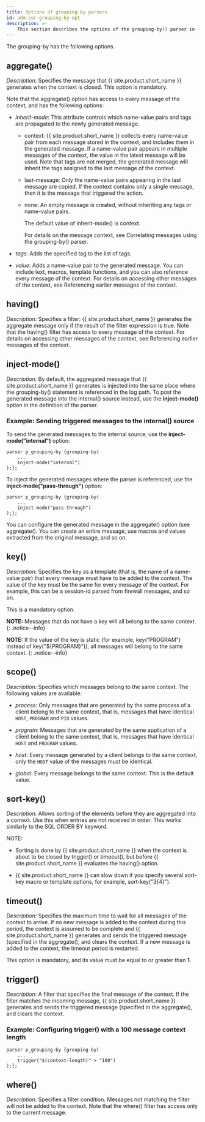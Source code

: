 ```yaml
---
title: Options of grouping-by parsers
id: adm-cor-grouping-by-opt
description: >-
    This section describes the options of the grouping-by() parser in {{ site.product.short_name }}.
---
```


The grouping-by has the following options.

## aggregate()

*Description:* Specifies the message that {{ site.product.short_name }} generates when
the context is closed. This option is mandatory.

Note that the aggregate() option has access to every message of the
context, and has the following options:

- *inherit-mode*: This attribute controls which name-value pairs and
    tags are propagated to the newly generated message.

  - context: {{ site.product.short_name }} collects every name-value pair from each
        message stored in the context, and includes them in the
        generated message. If a name-value pair appears in multiple
        messages of the context, the value in the latest message will be
        used. Note that tags are not merged, the generated message will
        inherit the tags assigned to the last message of the context.

  - last-message: Only the name-value pairs appearing in the last
        message are copied. If the context contains only a single
        message, then it is the message that triggered the action.

  - none: An empty message is created, without inheriting any tags
        or name-value pairs.

    The default value of inherit-mode() is context.

    For details on the message context, see
    Correlating messages using the grouping-by() parser.

- *tags*: Adds the specified tag to the list of tags.

- *value*: Adds a name-value pair to the generated message. You can
    include text, macros, template functions, and you can also reference
    every message of the context. For details on accessing other
    messages of the context, see
    Referencing earlier messages of the context.

## having()

*Description:* Specifies a filter: {{ site.product.short_name }} generates the aggregate
message only if the result of the filter expression is true. Note that
the having() filter has access to every message of the context. For
details on accessing other messages of the context, see
Referencing earlier messages of the context.

## inject-mode()

*Description:* By default, the aggregated message that {{ site.product.short_name }}
generates is injected into the same place where the grouping-by()
statement is referenced in the log path. To post the generated message
into the internal() source instead, use the **inject-mode()** option in
the definition of the parser.

### Example: Sending triggered messages to the internal() source

To send the generated messages to the internal source, use the
**inject-mode(\"internal\")** option:

```config
parser p_grouping-by {grouping-by(
    ...
    inject-mode("internal")
);};
```

To inject the generated messages where the parser is referenced, use the
**inject-mode(\"pass-through\")** option:

```config
parser p_grouping-by {grouping-by(
    ...
    inject-mode("pass-through")
);};
```

You can configure the generated message in the aggregate() option (see
aggregate(). You can create an entire
message, use macros and values extracted from the original message, and
so on.

## key()

*Description:* Specifies the key as a template (that is, the name of a
name-value pair) that every message must have to be added to the
context. The value of the key must be the same for every message of the
context. For example, this can be a session-id parsed from firewall
messages, and so on.

This is a mandatory option.

**NOTE:** Messages that do not have a key will all belong to the same
context.
{: .notice--info}

**NOTE:** If the value of the key is static (for example, key(\"PROGRAM\")
instead of key(\"${PROGRAM}\")), all messages will belong to the same
context.
{: .notice--info}

## scope()

*Description:* Specifies which messages belong to the same context. The
following values are available:

- *process*: Only messages that are generated by the same process of a
    client belong to the same context, that is, messages that have
    identical `HOST`, `PROGRAM` and `PID` values.

- *program*: Messages that are generated by the same application of a
    client belong to the same context, that is, messages that have
    identical `HOST` and `PROGRAM` values.

- *host*: Every message generated by a client belongs to the same
    context, only the `HOST` value of the messages must be identical.

- *global*: Every message belongs to the same context. This is the
    default value.

## sort-key()

*Description:* Allows sorting of the elements before they are aggregated
into a context. Use this when entries are not received in order. This
works similarly to the SQL ORDER BY keyword.

NOTE:

- Sorting is done by {{ site.product.short_name }} when the context is about to be
    closed by trigger() or timeout(), but before {{ site.product.short_name }} evaluates
    the having() option.

- {{ site.product.short_name }} can slow down if you specify several sort-key macro or
    template options, for example, sort-key(\"${3}${4}\").

## timeout()

*Description:* Specifies the maximum time to wait for all messages of
the context to arrive. If no new message is added to the context during
this period, the context is assumed to be complete and {{ site.product.short_name }}
generates and sends the triggered message (specified in the
aggregate(), and clears the
context. If a new message is added to the context, the timeout period is
restarted.

This option is mandatory, and its value must be equal to or greater than
**1**.

## trigger()

*Description:* A filter that specifies the final message of the context.
If the filter matches the incoming message, {{ site.product.short_name }} generates and
sends the triggered message (specified in the
aggregate(), and clears the
context.

### Example: Configuring trigger() with a 100 message context length

```config
parser p_grouping-by {grouping-by(
    ...
    trigger("$(context-length)" > "100")
);};
```

## where()

*Description:* Specifies a filter condition. Messages not matching the
filter will not be added to the context. Note that the where() filter
has access only to the current message.
